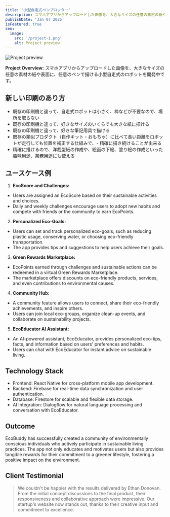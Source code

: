 ```yaml
---
title: '小型自走式ペンプロッター'
description: スマホアプリからアップロードした画像を、大きなサイズの任意の素材の紙や表面に、任意のペンで描ける小型自走式のロボットを開発中です。
publishDate: 'Jan 07 2025'
isFeatured: true
seo:
  image:
    src: '/project-1.png'
    alt: Project preview
---
```


![Project preview](/project-1.png)

**Project Overview:**
スマホアプリからアップロードした画像を、大きなサイズの任意の素材の紙や表面に、任意のペンで描ける小型自走式のロボットを開発中です。

## 新しい印刷のあり方

- 既存の印刷機と違って、自走式ロボットは小さく、枠などが不要なので、場所を取らない
- 既存の印刷機と違って、好きなサイズのいくらでも大きな紙に描ける
- 既存の印刷機と違って、好きな筆記用具で描ける
- 既存の類似プロダクト（自作キット・おもちゃ）に比べて長い距離をロボットが走行しても位置を補正する仕組みで、- 精確に描き続けることが出来る
- 精確に描けるので、洋裁型紙の作成や、絵画の下絵、塗り絵の作成といった趣味用途、業務用途にも使える

## ユースケース例

1. **EcoScore and Challenges:**

- Users are assigned an EcoScore based on their sustainable activities and choices.
- Daily and weekly challenges encourage users to adopt new habits and compete with friends or the community to earn EcoPoints.

2. **Personalized Eco-Goals:**

- Users can set and track personalized eco-goals, such as reducing plastic usage, conserving water, or choosing eco-friendly transportation.
- The app provides tips and suggestions to help users achieve their goals.

3. **Green Rewards Marketplace:**

- EcoPoints earned through challenges and sustainable actions can be redeemed in a virtual Green Rewards Marketplace.
- The marketplace offers discounts on eco-friendly products, services, and even contributions to environmental causes.

4. **Community Hub:**

- A community feature allows users to connect, share their eco-friendly achievements, and inspire others.
- Users can join local eco-groups, organize clean-up events, and collaborate on sustainability projects.

5. **EcoEducator AI Assistant:**

- An AI-powered assistant, EcoEducator, provides personalized eco-tips, facts, and information based on users' preferences and habits.
- Users can chat with EcoEducator for instant advice on sustainable living.

## Technology Stack

- Frontend: React Native for cross-platform mobile app development.
- Backend: Firebase for real-time data synchronization and user authentication.
- Database: Firestore for scalable and flexible data storage.
- AI Integration: Dialogflow for natural language processing and conversation with EcoEducator.

## Outcome

EcoBuddy has successfully created a community of environmentally conscious individuals who actively participate in sustainable living practices. The app not only educates and motivates users but also provides tangible rewards for their commitment to a greener lifestyle, fostering a positive impact on the environment.

## Client Testimonial

> We couldn't be happier with the results delivered by Ethan Donovan. From the initial concept discussions to the final product, their responsiveness and collaborative approach were impressive. Our startup's website now stands out, thanks to their creative input and commitment to excellence.
